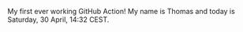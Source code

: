My first ever working GitHub Action!
My name is Thomas and today is Saturday, 30 April, 14:32 CEST. 
